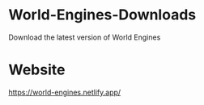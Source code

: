 # World-Engines-Downloads
Download the latest version of World Engines

# Website
https://world-engines.netlify.app/
